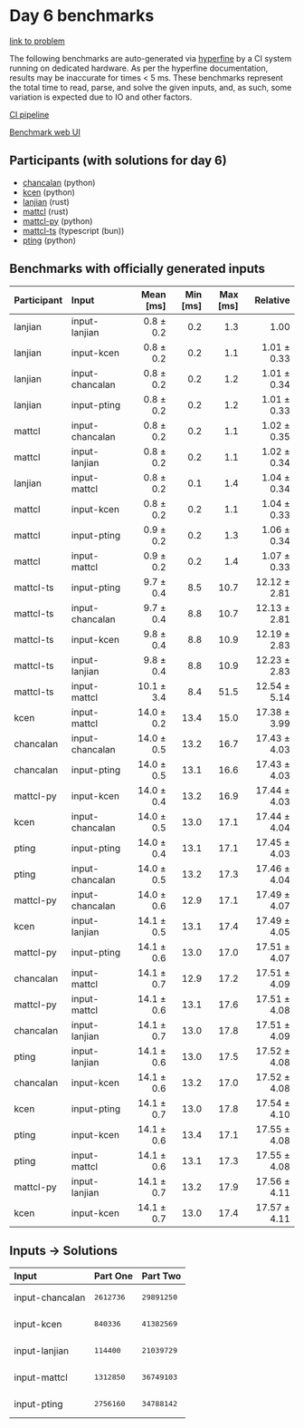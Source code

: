 # Day 6 benchmarks

[link to problem](https://adventofcode.com/2023/day/6)

The following benchmarks are auto-generated via
[hyperfine](https://github.com/sharkdp/hyperfine) by a CI system running on
dedicated hardware. As per the hyperfine documentation, results may be
inaccurate for times < 5 ms. These benchmarks represent the total time to read,
parse, and solve the given inputs, and, as such, some variation is expected due
to IO and other factors.

[CI pipeline](http://ci.papercode.net:8080/teams/main/pipelines/aoc2023)

[Benchmark web UI](https://aoc.ancalagon.black)


## Participants (with solutions for day 6)

- [chancalan](https://github.com/chancalan/aoc2023) (python)
- [kcen](https://github.com/kcen/aoc2023) (python)
- [lanjian](https://github.com/lanjian/aoc-2023) (rust)
- [mattcl](https://github.com/mattcl/aoc2023) (rust)
- [mattcl-py](https://github.com/mattcl/aoc2023-py) (python)
- [mattcl-ts](https://github.com/mattcl/aoc2023-js) (typescript (bun))
- [pting](https://github.com/pting/aoc2023) (python)


## Benchmarks with officially generated inputs

| Participant | Input | Mean [ms] | Min [ms] | Max [ms] | Relative |
|:---|:---|---:|---:|---:|---:|
| lanjian | input-lanjian | 0.8 ± 0.2 | 0.2 | 1.3 | 1.00 |
| lanjian | input-kcen | 0.8 ± 0.2 | 0.2 | 1.1 | 1.01 ± 0.33 |
| lanjian | input-chancalan | 0.8 ± 0.2 | 0.2 | 1.2 | 1.01 ± 0.34 |
| lanjian | input-pting | 0.8 ± 0.2 | 0.2 | 1.2 | 1.01 ± 0.33 |
| mattcl | input-chancalan | 0.8 ± 0.2 | 0.2 | 1.1 | 1.02 ± 0.35 |
| mattcl | input-lanjian | 0.8 ± 0.2 | 0.2 | 1.1 | 1.02 ± 0.34 |
| lanjian | input-mattcl | 0.8 ± 0.2 | 0.1 | 1.4 | 1.04 ± 0.34 |
| mattcl | input-kcen | 0.8 ± 0.2 | 0.2 | 1.1 | 1.04 ± 0.33 |
| mattcl | input-pting | 0.9 ± 0.2 | 0.2 | 1.3 | 1.06 ± 0.34 |
| mattcl | input-mattcl | 0.9 ± 0.2 | 0.2 | 1.4 | 1.07 ± 0.33 |
| mattcl-ts | input-pting | 9.7 ± 0.4 | 8.5 | 10.7 | 12.12 ± 2.81 |
| mattcl-ts | input-chancalan | 9.7 ± 0.4 | 8.8 | 10.7 | 12.13 ± 2.81 |
| mattcl-ts | input-kcen | 9.8 ± 0.4 | 8.8 | 10.9 | 12.19 ± 2.83 |
| mattcl-ts | input-lanjian | 9.8 ± 0.4 | 8.8 | 10.9 | 12.23 ± 2.83 |
| mattcl-ts | input-mattcl | 10.1 ± 3.4 | 8.4 | 51.5 | 12.54 ± 5.14 |
| kcen | input-mattcl | 14.0 ± 0.2 | 13.4 | 15.0 | 17.38 ± 3.99 |
| chancalan | input-chancalan | 14.0 ± 0.5 | 13.2 | 16.7 | 17.43 ± 4.03 |
| chancalan | input-pting | 14.0 ± 0.5 | 13.1 | 16.6 | 17.43 ± 4.03 |
| mattcl-py | input-kcen | 14.0 ± 0.4 | 13.2 | 16.9 | 17.44 ± 4.03 |
| kcen | input-chancalan | 14.0 ± 0.5 | 13.0 | 17.1 | 17.44 ± 4.04 |
| pting | input-pting | 14.0 ± 0.4 | 13.1 | 17.1 | 17.45 ± 4.03 |
| pting | input-chancalan | 14.0 ± 0.5 | 13.2 | 17.3 | 17.46 ± 4.04 |
| mattcl-py | input-chancalan | 14.0 ± 0.6 | 12.9 | 17.1 | 17.49 ± 4.07 |
| kcen | input-lanjian | 14.1 ± 0.5 | 13.1 | 17.4 | 17.49 ± 4.05 |
| mattcl-py | input-pting | 14.1 ± 0.6 | 13.0 | 17.0 | 17.51 ± 4.07 |
| chancalan | input-mattcl | 14.1 ± 0.7 | 12.9 | 17.2 | 17.51 ± 4.09 |
| mattcl-py | input-mattcl | 14.1 ± 0.6 | 13.1 | 17.6 | 17.51 ± 4.08 |
| chancalan | input-lanjian | 14.1 ± 0.7 | 13.0 | 17.8 | 17.51 ± 4.09 |
| pting | input-lanjian | 14.1 ± 0.6 | 13.0 | 17.5 | 17.52 ± 4.08 |
| chancalan | input-kcen | 14.1 ± 0.6 | 13.2 | 17.0 | 17.52 ± 4.08 |
| kcen | input-pting | 14.1 ± 0.7 | 13.0 | 17.8 | 17.54 ± 4.10 |
| pting | input-kcen | 14.1 ± 0.6 | 13.4 | 17.1 | 17.55 ± 4.08 |
| pting | input-mattcl | 14.1 ± 0.6 | 13.1 | 17.3 | 17.55 ± 4.08 |
| mattcl-py | input-lanjian | 14.1 ± 0.7 | 13.2 | 17.9 | 17.56 ± 4.11 |
| kcen | input-kcen | 14.1 ± 0.7 | 13.0 | 17.4 | 17.57 ± 4.11 |


## Inputs -> Solutions

| Input | Part One | Part Two |
|:---|:---|:---|
|input-chancalan|<pre>2612736</pre>|<pre>29891250</pre>|
|input-kcen|<pre>840336</pre>|<pre>41382569</pre>|
|input-lanjian|<pre>114400</pre>|<pre>21039729</pre>|
|input-mattcl|<pre>1312850</pre>|<pre>36749103</pre>|
|input-pting|<pre>2756160</pre>|<pre>34788142</pre>|